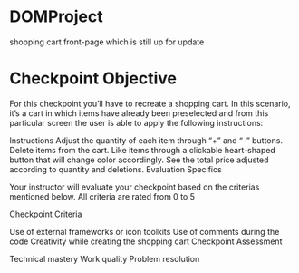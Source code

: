 # DOMProject
shopping cart front-page which is still up for update
# Checkpoint Objective
For this checkpoint you’ll have to recreate a shopping cart. In this scenario, it’s a cart in which items have already been preselected and from this particular screen the user is able to apply the following instructions:

Instructions
Adjust the quantity of each item through  “+” and “-” buttons.
Delete items from the cart.
Like items through a clickable heart-shaped button that will change color accordingly.
See the total price adjusted according to quantity and deletions.
Evaluation Specifics

Your instructor will evaluate your checkpoint based on the criterias mentioned below. All criteria are rated from 0 to 5

 Checkpoint Criteria

Use of external frameworks or icon toolkits
Use of comments during the code
Creativity while creating the shopping cart
Checkpoint Assessment

Technical mastery
Work quality
Problem resolution
